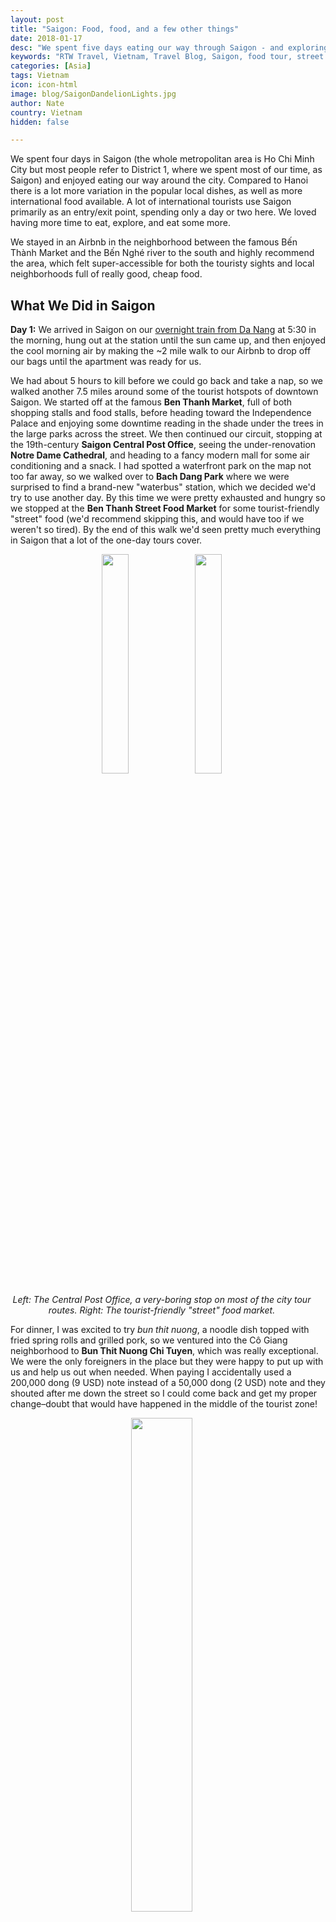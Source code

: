 ```yaml
---
layout: post
title: "Saigon: Food, food, and a few other things"
date: 2018-01-17
desc: "We spent five days eating our way through Saigon - and exploring a bit."
keywords: "RTW Travel, Vietnam, Travel Blog, Saigon, food tour, street food"
categories: [Asia]
tags: Vietnam
icon: icon-html
image: blog/SaigonDandelionLights.jpg
author: Nate
country: Vietnam
hidden: false

---
```


We spent four days in Saigon (the whole metropolitan area is Ho Chi Minh City but most people refer to District 1, where we spent most of our time, as Saigon) and enjoyed eating our way around the city. Compared to Hanoi there is a lot more variation in the popular local dishes, as well as more international food available. A lot of international tourists use Saigon primarily as an entry/exit point, spending only a day or two here. We loved having more time to eat, explore, and eat some more.

We stayed in an Airbnb in the neighborhood between the famous Bến Thành Market and the Bến Nghé river to the south and highly recommend the area, which felt super-accessible for both the touristy sights and local neighborhoods full of really good, cheap food.

## <i class="fa fa-check-square" aria-hidden="true" style="color:#2495C4;"></i> What We Did in Saigon

**Day 1:** We arrived in Saigon on our [overnight train from Da Nang](http://site.awellchartedpath.com/blog/2018/01/HoiAn/) at 5:30 in the morning, hung out at the station until the sun came up, and then enjoyed the cool morning air by making the ~2 mile walk to our Airbnb to drop off our bags until the apartment was ready for us. 

We had about 5 hours to kill before we could go back and take a nap, so we walked another 7.5 miles around some of the tourist hotspots of downtown Saigon. We started off at the famous **Ben Thanh Market**, full of both shopping stalls and food stalls, before heading toward the Independence Palace and enjoying some downtime reading in the shade under the trees in the large parks across the street. We then continued our circuit, stopping at the 19th-century **Saigon Central Post Office**, seeing the under-renovation **Notre Dame Cathedral**, and heading to a fancy modern mall for some air conditioning and a snack. I had spotted a waterfront park on the map not too far away, so we walked over to **Bach Dang Park** where we were surprised to find a brand-new "waterbus" station, which we decided we'd try to use another day. By this time we were pretty exhausted and hungry so we stopped at the **Ben Thanh Street Food Market** for some tourist-friendly "street" food (we'd recommend skipping this, and would have too if we weren't so tired). By the end of this walk we'd seen pretty much everything in Saigon that a lot of the one-day tours cover.

<div style="text-align: center; max-width: calc(100% - 20px);"><a href="/static/assets/img/blog/SaigonPostOffice.jpg" target="_blank"><img src="/static/assets/img/blog/SaigonPostOffice.jpg" width="30%"></a> <a href="/static/assets/img/blog/SaigonStreetFoodFakeMarket.jpg" target="_blank"><img src="/static/assets/img/blog/SaigonStreetFoodFakeMarket.jpg" width="30%"></a><p><i>Left: The Central Post Office, a very-boring stop on most of the city tour routes. Right: The tourist-friendly "street" food market.</i></p></div><p></p>

For dinner, I was excited to try _bun thit nuong_, a noodle dish topped with fried spring rolls and grilled pork, so we ventured into the Cô Giang neighborhood to **Bun Thit Nuong Chi Tuyen**, which was really exceptional. We were the only foreigners in the place but they were happy to put up with us and help us out when needed. When paying I accidentally used a 200,000 dong (9 USD) note instead of a 50,000 dong (2 USD) note and they shouted after me down the street so I could come back and get my proper change–doubt that would have happened in the middle of the tourist zone!

<div style="text-align: center; max-width: calc(100% - 20px);"><a href="/static/assets/img/blog/SaigonBunThitNuong.jpg" target="_blank"><img src="/static/assets/img/blog/SaigonBunThitNuong.jpg" width="45%"></a><p><i>Bun Thit Nuong</i></p></div><p></p>

**Day 2:** In the morning, we headed to the **War Remnants Museum**, which focuses on the ongoing effects of the Vietnam war. Our route there took us through **Tao Dan Park**, which we highly recommend stopping by during a weekend. It was full of locals, including more than a couple dance groups perfecting their routines, and is a really nice escape from the bustle of the surrounding city. At the museum itself, we spent the rest of the morning going through the three floors of exhibits. The most impactful for us was the showcase of photos taken by news photographers from both sides who were killed in the war itself. It is a bit odd that they have matched exhibits about the crushing cost of war with glitzy showcasing of the weapons used to inflict that same damage, but definitely worth a visit. 

After the museum we lucked into stumbling across "The Journey of Taste" International Food Festival in **Le Van Tam Park**. Full of stalls with street food specialities from around Southeast Asia it was fun to walk through the aisles and point at some items we thought we wanted to try. It was an event aimed fully at locals, so pointing and google translate got us by. We ended up having a wonderfully-refreshing passionfruit juice, a spongecake-like _Bánh Bò Thốt Nốt_ bun, and a freshly-deep-fried baby octopus, all for a little over 5 USD. We then went to **Bánh xèo Đinh Công Tráng**, our intended lunch destination, and had a thoroughly-disappointing _Bánh xèo_ pancake that paled in comparison to [the ones we made it Hoi An](http://site.awellchartedpath.com/blog/2018/01/HoiAn/).

<div style="text-align: center; max-width: calc(100% - 20px);"><a href="/static/assets/img/blog/SaigonFairWalk.jpg" target="_blank"><img src="/static/assets/img/blog/SaigonFairWalk.jpg" width="25.4%"></a> <a href="/static/assets/img/blog/SaigonCakeBun.jpg" target="_blank"><img src="/static/assets/img/blog/SaigonCakeBun.jpg" width="25.4%"></a> <a href="/static/assets/img/blog/SaigonStallOptions.jpg" target="_blank"><img src="/static/assets/img/blog/SaigonStallOptions.jpg" width="25.4%"></a><p><i>At the "The Journey of Taste" International Food Festival in Le Van Tam Park.</i></p></div><p></p>

In the evening, we enjoyed our one pre-scheduled activity for Saigon: a food tour around the city on the back of professionally-driven motorbikes. We were a bit nervous about riding on them, since traffic is so insane and lawless, but it ended up feeling pretty comfortable after a couple of minutes. 

<div style="text-align: center; max-width: calc(100% - 20px);"><a href="/static/assets/img/blog/SaigonUsBikes.jpg" target="_blank"><img src="/static/assets/img/blog/SaigonUsBikes.jpg" width="24.5%"></a> <a href="/static/assets/img/blog/SaigonQuailTable.jpg" target="_blank"><img src="/static/assets/img/blog/SaigonQuailTable.jpg" width="43.5%"></a> <a href="/static/assets/img/blog/SaigonBikeGroup.jpg" target="_blank"><img src="/static/assets/img/blog/SaigonBikeGroup.jpg" width="24.5%"></a><p><i>To be clear, we did NOT try driving the bikes ourselves–and were very happy with that choice! The traffic in Saigon was by far the craziest we've seen so far.</i></p></div><p></p>

On [our tour with **Back of the Bike Tours**](http://backofthebiketours.com/), we had:

- **Papaya Salad**: Shredded green papaya with marinated beef liver jerky, herbs, and a "secret" sauce. Really incredible, and probably my biggest regret of our visit is that we didn't make it back a second time.
- **Cút Chiên Bơ**: Whole quail, roasted and buttered, and ready to be pulled apart with your fingers and dipped into an addictive salty and sweet sauce. We skipped eating the heads, which our guide demonstrated for us (remove the beak, then chew!).
- **Bánh Canh Ghẹ**: Noodle soup served with a whole crab on top, which you pick the meat out of and eat separate from the soup. 
- **Bánh Xèo**: A pan-fried crispy rice pancake you wrap with rice paper and eat almost like a soft taco.
- **Hot vit lon**: Common as a cheap, nutritious snack, we worked up the nerve to taste this hot boiled fertilized duck egg and only somewhat regretted it.
- **Mixed local fruit**: Soursop, green guava, jackfruit, dragon fruit, watermelon, and a couple we had never heard of and can't remember the names of.
- **Sticky rice and ice creams**: Three different flavors of sticky rice paired with ice cream or frozen yogurt. Weirdest were the whole hibiscus flowers that were a bit overwhelming.

<div style="text-align: center; max-width: calc(100% - 20px);"><a href="/static/assets/img/blog/SaigonCrabSoup.jpg" target="_blank"><img src="/static/assets/img/blog/SaigonCrabSoup.jpg" width="24.5%"></a> <a href="/static/assets/img/blog/SaigonBahnXeo.jpg" target="_blank"><img src="/static/assets/img/blog/SaigonBahnXeo.jpg" width="43.5%"></a> <a href="/static/assets/img/blog/SaigonDuckEgg.jpg" target="_blank"><img src="/static/assets/img/blog/SaigonDuckEgg.jpg" width="24.5%"></a></div><p></p>

**Day 3:** After happening to come across [the brand-new **Waterbus** system](https://www.saigonwaterbus.vn/) (which opened just two months ago) on our first day, and finding out tickets were just 3 USD total roundtrip for both of us we knew we had to try it. After a bit of research online, I figured we could take the Waterbus up to the western tip of **Thanh Da Island**, spend ~2 hours walking the 2.2 miles that is the full width of the island, have lunch along the way, and come back on a waterbus from the eastern tip of the island. It turned out to be a pretty good plan, except the east/west road we'd be walking on the whole time turned out to be a bit busier and more industrial that I had imagined. And the lunch place I'd picked turned out to no longer exist, so we ended up at the overpriced **Moon River**, which we wouldn't return to. So it wasn't quite the relaxing island escape from the city we wanted, but it was still a nice change of scenery and pretty far off the beaten path. If I were to do it again, I'd take the Waterbus all the way to the east end of the island and walk a short loop, since things are much busier and prettier at that end. 

<div style="text-align: center; max-width: calc(100% - 20px);"><a href="/static/assets/img/blog/SaigonWaterbus.jpg" target="_blank"><img src="/static/assets/img/blog/SaigonWaterbus.jpg" width="45%"></a> <a href="/static/assets/img/blog/SaigonTowersWaterBW.jpg" target="_blank"><img src="/static/assets/img/blog/SaigonTowersWaterBW.jpg" width="45%"></a></div><p></p>

_Note_: On Sundays, the "tourist villages" in that section apparently have a huge buffet that draws in hordes and hordes of people. We avoided it completely, as that didn't sound like fun to us.

At the eastern end of the island, before we could get back on the Waterbus, we enjoyed figuring out the local ferry system that exists in place of a bridge across that section of the river. It runs continuously back and forth across the quarter-mile gap, with a departure from each side about every 10 minutes. 2000 dong (8 US cents) per person.

<div style="text-align: center; max-width: calc(100% - 20px);"><a href="/static/assets/img/blog/SaigonFerryWaiting.jpg" target="_blank"><img src="/static/assets/img/blog/SaigonFerryWaiting.jpg" width="45%"></a> <a href="/static/assets/img/blog/SaigonFerryFerry.jpg" target="_blank"><img src="/static/assets/img/blog/SaigonFerryFerry.jpg" width="25.4%"></a><p><i>The local ferry that carried us right across the river–we were the only pedestrians onboard.</i></p></div><p></p>

For dinner, we picked up _banh mi_ from **Huynh Hoa**, which is supposedly the best in Saigon. It was certainly a lot more filling than any of the others we've had in Vietnam, and the paté was stellar, but overall it wasn't as good as the ones we were scarfing down at Bánh mì Phượng in Hoi An.

**Day 4:** Our last full day in Vietnam, we treated ourselves to breakfast at **Secret House**, as the _cơm tấm_ stall I had been eager to try scared us off by being completely empty. After spending some time preparing for Cambodia, we had lunch at **Quan Ngon** where I finally did get to try _cơm tấm_ (broken rice with various kinds of pork on top), which was pretty good but not in the same class as my two favorites so far: _bún chả_ in Hanoi and _bun thit nuong_ in Saigon.

<div style="text-align: center; max-width: calc(100% - 20px);"><a href="/static/assets/img/blog/SaigonComTam.jpg" target="_blank"><img src="/static/assets/img/blog/SaigonComTam.jpg" width="45%"></a><p><i>Com Tấm</i></p></div><p></p>

We then visited the **Independence Palace** again, buying our 2 USD tickets this time and exploring the grounds and interior of the re-constructed building. Since the capital is now in Hanoi, the building is unused by the government and set up solely as a tourist attraction. It was interesting to get to see the design, and to visit the underground bunkers where the President would reside during bombings in the Vietnam war. 

<div style="text-align: center; max-width: calc(100% - 20px);"><a href="/static/assets/img/blog/SaigonWindowsReflections.jpg" target="_blank"><img src="/static/assets/img/blog/SaigonWindowsReflections.jpg" width="24.5%"></a> <a href="/static/assets/img/blog/SaigonNorthLawn.jpg" target="_blank"><img src="/static/assets/img/blog/SaigonNorthLawn.jpg" width="43.5%"></a> <a href="/static/assets/img/blog/SaigonRooftopHelo.jpg" target="_blank"><img src="/static/assets/img/blog/SaigonRooftopHelo.jpg" width="24.5%"></a><p><i>At the Independence Palace.</i></p></div><p></p>

In the evening, we were lucky enough to be able to catch up with an old friend of mine from DC who is currently working in Saigon. We shared our final _bún chả_ of our time in Vietnam and she introduced us to an _amazing_ milk foam tea that some young entrepreneurs recently introduced to Saigon. It was a great capstone to our visit and was just great to be able to catch up.

**Day 5:** Not much of a day at all - we got up on the early side, packed up, and walked to catch our bus to Phnom Penh, Cambodia.

## <i class="fa fa-check-square" aria-hidden="true" style="color:#2495C4;"></i> How We Did with Our Budget

For our time in Vietnam, we had  budgeted as much as $45 dollars a night for accommodations. We ended up spending $43 per night in Saigon for a nice Airbnb in what turned out to be a perfectly-located neighborhood. Our food tour guides were surprised at the location when they picked us up and impressed we had found a spot in such a good "locals" neighborhood. Unlike all of the hotels and guest houses we've been staying in elsewhere in Asia, we were on our own for breakfast but when there is 1.50 USD phở on every block it's really not too difficult to survive.

We had also budgeted 8 USD per day per person for food and 15 USD per day per person for entertainment. Out of that planned 46 USD per day, we ended up spending 65 USD per day on average, including our food tour ($134 total) and the onward bus tickets to Phnom Penh, Cambodia ($22 total). While this was over-budget for Saigon, we ended up 41 USD (~2%) _under_ budget for our time in Vietnam overall. 

<div style="text-align: center; max-width: calc(100% - 20px);"><a href="/static/assets/img/blog/SaigonDandelionLights.jpg" target="_blank"><img src="/static/assets/img/blog/SaigonDandelionLights.jpg" width="45%"></a><p><i>Not sure if the city had so many lights up just for New Years or if it's a year-round thing.</i></p></div><p></p>
